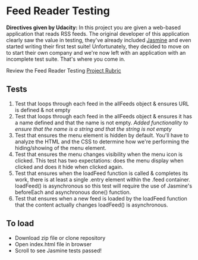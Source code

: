 # Feed Reader Testing

**Directives given by Udacity:** In this project you are given a web-based application that reads RSS feeds. The original developer of this application clearly saw the value in testing, they've already included [Jasmine](http://jasmine.github.io/) and even started writing their first test suite! Unfortunately, they decided to move on to start their own company and we're now left with an application with an incomplete test suite. That's where you come in.

Review the Feed Reader Testing [Project Rubric](https://review.udacity.com/#!/projects/3442558598/rubric)

## Tests

1. Test that loops through each feed in the allFeeds object & ensures URL is defined & not empty
2. Test that loops through each feed in the allFeeds object & ensures it has a name defined and that the name is not empty. *Added functionality to ensure that the name is a string and that the string is not empty*
3. Test that ensures the menu element is hidden by default. You'll have to analyze the HTML and the CSS to determine how we're performing the hiding/showing of the menu element.
4. Test that ensures the menu changes visibility when the menu icon is clicked. This test has two expectations: does the menu display when clicked and does it hide when clicked again.
5. Test that ensures when the loadFeed function is called & completes its work, there is at least a single .entry element within the .feed container. loadFeed() is asynchronous so this test will require the use of Jasmine's beforeEach and asynchronous done() function.
6. Test that ensures when a new feed is loaded by the loadFeed function that the content actually changes loadFeed() is asynchronous.


## To load
* Download zip file or clone repository
* Open index.html file in browser
* Scroll to see Jasmine tests passed!
